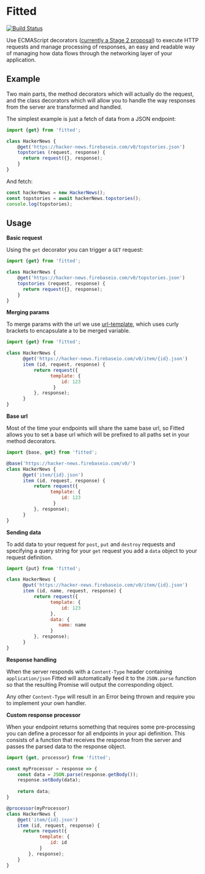 Fitted
====

[![Build Status](https://travis-ci.org/JBlaak/Fitted.svg?branch=master)](https://travis-ci.org/JBlaak/Fitted)

Use ECMAScript decorators ([currently a Stage 2 proposal](https://github.com/tc39/proposals)) to
execute HTTP requests and manage processing of responses, an easy and readable way of managing
how data flows through the networking layer of your application.

Example
----

Two main parts, the method decorators which will actually do the request, and the class decorators
which will allow you to handle the way responses from the server are transformed and handled.

The simplest example is just a fetch of data from a JSON endpoint:

```javascript
import {get} from 'fitted';

class HackerNews {
    @get('https://hacker-news.firebaseio.com/v0/topstories.json')
    topstories (request, response) {
      return request({}, response);
    }
}
```

And fetch:

```javascript
const hackerNews = new HackerNews();
const topstories = await hackerNews.topstories();
console.log(topstories);
```

Usage
-----

__Basic request__

Using the `get` decorator you can trigger a `GET` request:

```javascript
import {get} from 'fitted';

class HackerNews {
    @get('https://hacker-news.firebaseio.com/v0/topstories.json')
    topstories (request, response) {
      return request({}, response);
    }
}
```

**Merging params**

To merge params with the url we use [url-template](https://github.com/bramstein/url-template),
which uses curly brackets to encapsulate a to be merged variable.

```javascript
import {get} from 'fitted';

class HackerNews {
      @get('https://hacker-news.firebaseio.com/v0/item/{id}.json')
      item (id, request, response) {
          return request({
                template: {
                    id: 123
                 }
          }, response);
      }
}
```

**Base url**

Most of the time your endpoints will share the same base url, so Fitted
allows you to set a base url which will be prefixed to all paths 
set in your method decorators.

```javascript
import {base, get} from 'fitted';

@base('https://hacker-news.firebaseio.com/v0/')
class HackerNews {
      @get('item/{id}.json')
      item (id, request, response) {
          return request({
                template: {
                    id: 123
                 }
          }, response);
      }
}
```

__Sending data__

To add data to your request for `post`, `put` and `destroy` requests and
specifying a query string for your `get` request you add a `data` object
to your request definition.

```javascript
import {put} from 'fitted';

class HackerNews {
      @put('https://hacker-news.firebaseio.com/v0/item/{id}.json')
      item (id, name, request, response) {
          return request({
                template: {
                    id: 123
                },
                data: {
                   name: name
                }
          }, response);
      }
}
```

__Response handling__

When the server responds with a `Content-Type` header containing `application/json` 
Fitted will automatically feed it to the `JSON.parse` function so that
the resulting Promise will output the corresponding object.

Any other `Content-Type` will result in an Error being thrown and require 
you to implement your own handler.

**Custom response processor**

When your endpoint returns something that requires some pre-processing you
can define a processor for all endpoints in your api definition. This
consists of a function that receives the response from the server and
passes the parsed data to the response object.

```javascript
import {get, processor} from 'fitted';

const myProcessor = response => {
    const data = JSON.parse(response.getBody());
    response.setBody(data);
    
    return data;
}

@processor(myProcessor)
class HackerNews {
    @get('item/{id}.json')
    item (id, request, response) {
      return request({
            template: {
                id: id
            }
        }, response);
    }
}
```
